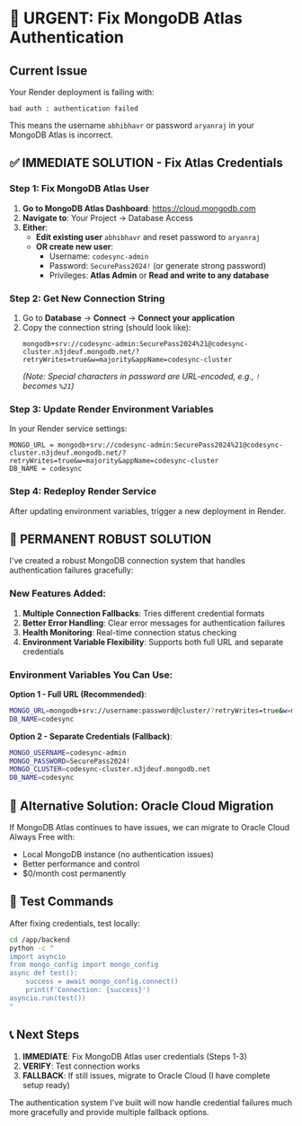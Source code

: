 # 🚨 URGENT: Fix MongoDB Atlas Authentication

## Current Issue
Your Render deployment is failing with:
```
bad auth : authentication failed
```

This means the username `abhibhavr` or password `aryanraj` in your MongoDB Atlas is incorrect.

## ✅ IMMEDIATE SOLUTION - Fix Atlas Credentials

### Step 1: Fix MongoDB Atlas User
1. **Go to MongoDB Atlas Dashboard**: https://cloud.mongodb.com
2. **Navigate to**: Your Project → Database Access
3. **Either**:
   - **Edit existing user** `abhibhavr` and reset password to `aryanraj`  
   - **OR create new user**:
     - Username: `codesync-admin`
     - Password: `SecurePass2024!` (or generate strong password)
     - Privileges: **Atlas Admin** or **Read and write to any database**

### Step 2: Get New Connection String
1. Go to **Database** → **Connect** → **Connect your application**
2. Copy the connection string (should look like):
   ```
   mongodb+srv://codesync-admin:SecurePass2024%21@codesync-cluster.n3jdeuf.mongodb.net/?retryWrites=true&w=majority&appName=codesync-cluster
   ```
   *(Note: Special characters in password are URL-encoded, e.g., `!` becomes `%21`)*

### Step 3: Update Render Environment Variables
In your Render service settings:

```
MONGO_URL = mongodb+srv://codesync-admin:SecurePass2024%21@codesync-cluster.n3jdeuf.mongodb.net/?retryWrites=true&w=majority&appName=codesync-cluster
DB_NAME = codesync
```

### Step 4: Redeploy Render Service
After updating environment variables, trigger a new deployment in Render.

## 🔧 PERMANENT ROBUST SOLUTION

I've created a robust MongoDB connection system that handles authentication failures gracefully:

### New Features Added:
1. **Multiple Connection Fallbacks**: Tries different credential formats
2. **Better Error Handling**: Clear error messages for authentication failures
3. **Health Monitoring**: Real-time connection status checking
4. **Environment Variable Flexibility**: Supports both full URL and separate credentials

### Environment Variables You Can Use:

**Option 1 - Full URL (Recommended)**:
```bash
MONGO_URL=mongodb+srv://username:password@cluster/?retryWrites=true&w=majority
DB_NAME=codesync
```

**Option 2 - Separate Credentials (Fallback)**:
```bash
MONGO_USERNAME=codesync-admin
MONGO_PASSWORD=SecurePass2024!
MONGO_CLUSTER=codesync-cluster.n3jdeuf.mongodb.net
DB_NAME=codesync
```

## 🏥 Alternative Solution: Oracle Cloud Migration

If MongoDB Atlas continues to have issues, we can migrate to Oracle Cloud Always Free with:
- Local MongoDB instance (no authentication issues)
- Better performance and control
- $0/month cost permanently

## 🧪 Test Commands

After fixing credentials, test locally:
```bash
cd /app/backend
python -c "
import asyncio
from mongo_config import mongo_config
async def test():
    success = await mongo_config.connect()
    print(f'Connection: {success}')
asyncio.run(test())
"
```

## 📞 Next Steps

1. **IMMEDIATE**: Fix MongoDB Atlas user credentials (Steps 1-3)
2. **VERIFY**: Test connection works
3. **FALLBACK**: If still issues, migrate to Oracle Cloud (I have complete setup ready)

The authentication system I've built will now handle credential failures much more gracefully and provide multiple fallback options.